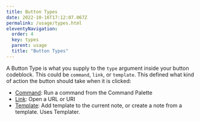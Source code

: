 ```yaml
---
title: Button Types
date: 2022-10-16T17:12:07.067Z
permalink: /usage/types.html
eleventyNavigation:
  order: 4
  key: types
  parent: usage
  title: "Button Types"
---
```


A Button Type is what you supply to the `type` argument inside your button codeblock. This could be `command`, `link`, or `template`. This defined what kind of action the button should take when it is clicked:

- [Command](/usage/types/command): Run a command from the Command Palette
- [Link](/usage/types/link): Open a URL or URI
- [Template](/usage/types/template): Add template to the current note, or create a note from a template. Uses Templater.

